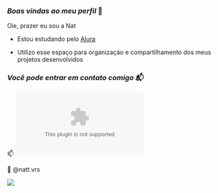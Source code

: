 ### _Boas vindas ao meu perfil_ 💙

  Oie, prazer eu sou a Nat

- Estou estudando pelo [Alura](https://www.alura.com.br)

- Utilizo esse espaço para organização e compartilhamento dos meus projetos desenvolvidos 


### _Você pode entrar em contato comigo_ 📬

📫 ![](nah.vit.17@gmail.com)

📱  @natt.vrs 


![](https://media1.tenor.com/m/hcY6CN5Jf_EAAAAC/vai-corinthians-timao.gif)

